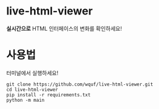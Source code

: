 # live-html-viewer
**실시간으로** HTML 인터페이스의 변화를 확인하세요!

# 사용법
터미널에서 실행하세요! <br/>
```
git clone https://github.com/wquf/live-html-viewer.git
cd live-html-viewer
pip install -r requirements.txt
python -m main
```
